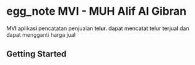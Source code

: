 # egg_note MVI - MUH Alif Al Gibran

MVI aplikasi pencatatan penjualan telur. dapat mencatat telur terjual dan dapat mengganti harga jual

## Getting Started
